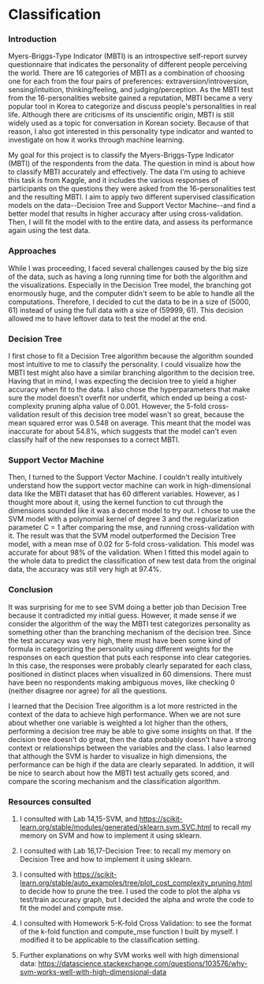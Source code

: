 # Classification


### Introduction

Myers-Briggs-Type Indicator (MBTI) is an introspective self-report survey questionnaire that indicates the personality of different people perceiving the world. There are 16 categories of MBTI as a combination of choosing one for each from the four pairs of preferences: extraversion/introversion, sensing/intuition, thinking/feeling, and judging/perception. As the MBTI test from the 16-personalities website gained a reputation, MBTI became a very popular tool in Korea to categorize and discuss people's personalities in real life. Although there are criticisms of its unscientific origin, MBTI is still widely used as a topic for conversation in Korean society. Because of that reason, I also got interested in this personality type indicator and wanted to investigate on how it works through machine learning.

My goal for this project is to classify the Myers-Briggs-Type Indicator (MBTI) of the respondents from the data. The question in mind is about how to classify MBTI accurately and effectively. The data I'm using to achieve this task is from Kaggle, and it includes the various responses of participants on the questions they were asked from the 16-personalities test and the resulting MBTI. I aim to apply two different supervised classification models on the data--Decision Tree and Support Vector Machine--and find a better model that results in higher accuracy after using cross-validation. Then, I will fit the model with to the entire data, and assess its performance again using the test data. 

### Approaches

While I was proceeding, I faced several challenges caused by the big size of the data, such as having a long running time for both the algorithm and the visualizations. Especially in the Decision Tree model, the branching got enormously huge, and the computer didn't seem to be able to handle all the computations. Therefore, I decided to cut the data to be in a size of (5000, 61) instead of using the full data with a size of (59999, 61). This decision allowed me to have leftover data to test the model at the end. 

### Decision Tree

I first chose to fit a Decision Tree algorithm because the algorithm sounded most intuitive to me to classify the personality. I could visualize how the MBTI test might also have a similar branching algorithm to the decision tree. Having that in mind, I was expecting the decision tree to yield a higher accuracy when fit to the data. I also chose the hyperparameters that make sure the model doesn't overfit nor underfit, which ended up being a cost-complexity pruning alpha value of 0.001. However, the 5-fold cross-validation result of this decision tree model wasn't so great, because the mean squared error was 0.548 on average. This meant that the model was inaccurate for about 54.8%, which suggests that the model can't even classify half of the new responses to a correct MBTI.

### Support Vector Machine

Then, I turned to the Support Vector Machine. I couldn't really intuitively understand how the support vector machine can work in high-dimensional data like the MBTI dataset that has 60 different variables. However, as I thought more about it, using the kernel function to cut through the dimensions sounded like it was a decent model to try out. I chose to use the SVM model with a polynomial kernel of degree 3 and the regularization parameter C = 1  after comparing the mse, and running cross-validation with it. The result was that the SVM model outperformed the Decision Tree model, with a mean mse of 0.02 for 5-fold cross-validation. This model was accurate for about 98% of the validation. When I fitted this model again to the whole data to predict the classification of new test data from the original data, the accuracy was still very high at 97.4%. 


### Conclusion

It was surprising for me to see SVM doing a better job than Decision Tree because it contradicted my initial guess. However, it made sense if we consider the algorithm of the way the MBTI test categorizes personality as something other than the branching mechanism of the decision tree. Since the test accuracy was very high, there must have been some kind of formula in categorizing the personality using different weights for the responses on each question that puts each response into clear categories. In this case, the responses were probably clearly separated for each class, positioned in distinct places when visualized in 60 dimensions. There must have been no respondents making ambiguous moves, like checking 0 (neither disagree nor agree) for all the questions. 

I learned that the Decision Tree algorithm is a lot more restricted in the context of the data to achieve high performance. When we are not sure about whether one variable is weighted a lot higher than the others, performing a decision tree may be able to give some insights on that. If the decision tree doesn't do great, then the data probably doesn't have a strong context or relationships between the variables and the class. I also learned that although the SVM is harder to visualize in high dimensions, the performance can be high if the data are clearly separated. In addition, it will be nice to search about how the MBTI test actually gets scored, and compare the scoring mechanism and the classification algorithm.





### Resources consulted 

1) I consulted with Lab 14,15-SVM, and https://scikit-learn.org/stable/modules/generated/sklearn.svm.SVC.html to recall my memory on SVM and how to implement it using sklearn.

2) I consulted with Lab 16,17-Decision Tree: to recall my memory on Decision Tree and how to implement it using sklearn.

3) I consulted with https://scikit-learn.org/stable/auto_examples/tree/plot_cost_complexity_pruning.html to decide how to prune the tree. I used the code to plot the alpha vs test/train accuracy graph, but I decided the alpha and wrote the code to fit the model and compute mse.

4) I consulted with Homework 5-K-fold Cross Validation: to see the format of the k-fold function and compute_mse function I built by myself. I modified it to be applicable to the classification setting.

5) Further explanations on why SVM works well with high dimensional data: https://datascience.stackexchange.com/questions/103576/why-svm-works-well-with-high-dimensional-data



